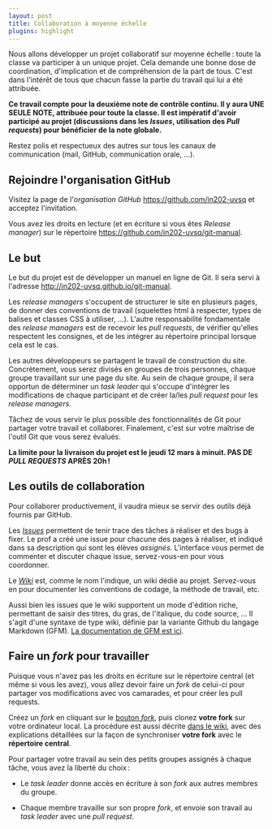 ```yaml
---
layout: post
title: Collaboration à moyenne échelle
plugins: highlight
---
```


Nous allons développer un projet collaboratif sur moyenne échelle :
toute la classe va participer à un unique projet. Cela demande une
bonne dose de coordination, d'implication et de compréhension de la
part de tous. C'est dans l'intérêt de tous que chacun fasse la partie
du travail qui lui a été attribuée.

**Ce travail compte pour la deuxième note de contrôle continu. Il y
aura UNE SEULE NOTE, attribuée pour toute la classe. Il est impératif
d'avoir participé au projet (discussions dans les *Issues*,
utilisation des *Pull requests*) pour bénéficier de la note globale.**

Restez polis et respectueux des autres sur tous les canaux de
communication (mail, GitHub, communication orale, ...).

## Rejoindre l'organisation GitHub

Visitez la page de l'*organisation GitHub*
<https://github.com/in202-uvsq> et acceptez l'invitation.

Vous avez les droits en lecture (et en écriture si vous êtes *Release
manager*) sur le répertoire
<https://github.com/in202-uvsq/git-manual>.


## Le but

Le but du projet est de développer un manuel en ligne de Git. Il sera
servi à l'adresse <http://in202-uvsq.github.io/git-manual>.

Les *release managers* s'occupent de structurer le site en plusieurs
pages, de donner des conventions de travail (squelettes html à
respecter, types de balises et classes CSS à utiliser, ...). L'autre
responsabilité fondamentale des *release managers* est de recevoir les
*pull requests*, de vérifier qu'elles respectent les consignes, et de
les intégrer au répertoire principal lorsque cela est le cas.

Les autres développeurs se partagent le travail de construction du
site. Concrètement, vous serez divisés en groupes de trois personnes,
chaque groupe travaillant sur une page du site. Au sein de chaque
groupe, il sera opportun de déterminer un *task leader* qui s'occupe
d'intégrer les modifications de chaque participant et de créer la/les
*pull request* pour les *release managers*.

Tâchez de vous servir le plus possible des fonctionnalités de Git pour
partager votre travail et collaborer. Finalement, c'est sur votre
maîtrise de l'outil Git que vous serez évalués.

**La limite pour la livraison du projet est le jeudi 12 mars à
minuit. PAS DE *PULL REQUESTS* APRÈS 20h !**


## Les outils de collaboration

Pour collaborer productivement, il vaudra mieux se servir des outils
déjà fournis par GitHub.

Les [*Issues*](https://github.com/in202-uvsq/git-manual/issues)
permettent de tenir trace des tâches à réaliser et des bugs à
fixer. Le prof a créé une issue pour chacune des pages à réaliser, et
indiqué dans sa description qui sont les élèves
*assignés*. L'interface vous permet de commenter et discuter chaque
issue, servez-vous-en pour vous coordonner.

Le [*Wiki*](https://github.com/in202-uvsq/git-manual/wiki) est, comme
le nom l'indique, un wiki dédié au projet. Servez-vous en pour
documenter les conventions de codage, la méthode de travail, etc.

Aussi bien les issues que le wiki supportent un mode d'édition riche,
permettant de saisir des titres, du gras, de l'italique, du code
source, ... Il s'agit d'une syntaxe de type wiki, définie par la
variante Github du langage Markdown (GFM).
[La documentation de GFM est ici](https://guides.github.com/features/mastering-markdown/).


## Faire un *fork* pour travailler

Puisque vous n'avez pas les droits en écriture sur le répertoire
central (et même si vous les avez), vous allez devoir faire un *fork*
de celui-ci pour partager vos modifications avec vos camarades, et
pour créer les pull requests.

Créez un *fork* en cliquant sur le
[bouton *fork*](https://github.com/in202-uvsq/git-manual/fork), puis
clonez **votre fork** sur votre ordinateur local. La procédure est
aussi décrite
[dans le wiki](https://github.com/in202-uvsq/git-manual/wiki/Forker-correctement-et-cr%C3%A9er-une-pull-request),
avec des explications détaillées sur la façon de synchroniser **votre
fork** avec le **répertoire central**.

Pour partager votre travail au sein des petits groupes assignés à
chaque tâche, vous avez la liberté du choix :

- Le *task leader* donne accès en écriture à son *fork* aux autres
  membres du groupe.

- Chaque membre travaille sur son propre *fork*, et envoie son travail
  au *task leader* avec une *pull request*.
